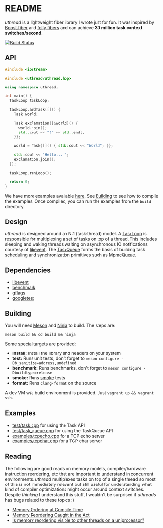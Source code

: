 # README

*uthread* is a lightweight fiber library I wrote just for fun. It was inspired by [Boost.fiber](https://github.com/boostorg/fiber) and [folly fibers](https://github.com/facebook/folly/tree/master/folly/fibers) and can achieve **30 million task context switches/second**.

[![Build Status](https://travis-ci.com/andreimaximov/uthread.svg?branch=master)](https://travis-ci.com/andreimaximov/uthread)

## API

```cpp
#include <iostream>

#include <uthread/uthread.hpp>

using namespace uthread;

int main() {
  TaskLoop taskLoop;

  taskLoop.addTask([]() {
    Task world;

    Task exclamation{[&world]() {
      world.join();
      std::cout << "!" << std::endl;
    }};

    world = Task{[]() { std::cout << "World"; }};

    std::cout << "Hello... ";
    exclamation.join();
  });

  taskLoop.runLoop();

  return 0;
}
```

We have more examples available [here](examples). See [Building](#building) to see how to compile the examples. Once compiled, you can run the examples from the `build` directory.

## Design

*uthread* is designed around an N:1 (task:thread) model. A [TaskLoop](include/uthread/task_loop.hpp) is responsible for multiplexing a set of tasks on top of a thread. This includes sleeping and waking threads waiting on asynchronous IO notifications courtesy of [libevent](https://github.com/libevent). The [TaskQueue](include/uthread/task_queue.hpp) forms the basis of building task scheduling and synchronization primitives such as [MpmcQueue](include/uthread/mpmc_queue.hpp).

## Dependencies

- [libevent](https://github.com/libevent/libevent)
- [benchmark](https://github.com/google/benchmark)
- [gflags](https://github.com/gflags/gflags)
- [googletest](https://github.com/google/googletest)

## Building

You will need [Meson](http://mesonbuild.com/) and [Ninja](https://ninja-build.org/) to build. The steps are:

```
meson build && cd build && ninja
```

Some special targets are provided:

- **install:** Install the library and headers on your system
- **test:** Runs unit tests, don't forget to `meson configure -Db_sanitize=address,undefined`
- **benchmark:** Runs benchmarks, don't forget to `meson configure -Dbuildtype=release`
- **smoke:** Runs [smoke](scripts/smoke.py) tests
- **format:** Runs `clang-format` on the source

A dev VM w/a build environment is provided. Just `vagrant up && vagrant ssh`.

## Examples

- [test/task.cpp](test/task.cpp) for using the Task API
- [test/task_queue.cpp](test/task_queue.cpp) for using the TaskQueue API
- [examples/tcpecho.cpp](examples/tcpecho.cpp) for a TCP echo server
- [examples/tcpchat.cpp](examples/tcpchat.cpp) for a TCP chat server

## Reading

The following are good reads on memory models, compiler/hardware instruction reordering, etc that are important to understand in concurrent environments. *uthread* multiplexes tasks on top of a single thread so most of this is not immediately relevant but still useful for understanding what kind of compiler optimizations might occur around context switches. Despite *thinking* I understand this stuff, I wouldn't be surprised if *uthreads* has bugs related to these topics :)

- [Memory Ordering at Compile Time](http://preshing.com/20120625/memory-ordering-at-compile-time/)
- [Memory Reordering Caught in the Act](http://preshing.com/20120515/memory-reordering-caught-in-the-act/)
- [Is memory reordering visible to other threads on a uniprocessor?](https://stackoverflow.com/questions/14182066/is-memory-reordering-visible-to-other-threads-on-a-uniprocessor)

